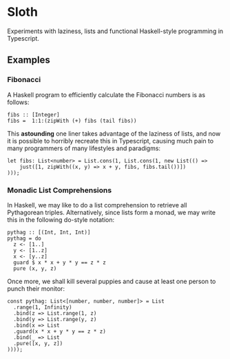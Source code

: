 # Sloth

Experiments with laziness, lists and functional Haskell-style programming in Typescript.

## Examples

### Fibonacci

A Haskell program to efficiently calculate the Fibonacci numbers is as follows:

```
fibs :: [Integer]
fibs =  1:1:(zipWith (+) fibs (tail fibs))
```

This **astounding** one liner takes advantage of the laziness of lists, and now
it is possible to horribly recreate this in Typescript, causing much pain to many
programmers of many lifestyles and paradigms:

```
let fibs: List<number> = List.cons(1, List.cons(1, new List(() =>
    just([1, zipWith((x, y) => x + y, fibs, fibs.tail())])
)));
```

### Monadic List Comprehensions

In Haskell, we may like to do a list comprehension to retrieve all Pythagorean triples.
Alternatively, since lists form a monad, we may write this in the following do-style notation:

```
pythag :: [(Int, Int, Int)]
pythag = do
  z <- [1..]
  y <- [1..z]
  x <- [y..z]
  guard $ x * x + y * y == z * z
  pure (x, y, z)
```

Once more, we shall kill several puppies and cause at least one person to punch their monitor:

```
const pythag: List<[number, number, number]> = List
  .range(1, Infinity)
  .bind(z => List.range(1, z)
  .bind(y => List.range(y, z)
  .bind(x => List
  .guard(x * x + y * y == z * z)
  .bind(_ => List
  .pure([x, y, z])
))));
```